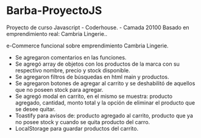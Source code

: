 # Barba-ProyectoJS

Proyecto de curso Javascript - Coderhouse. - Camada 20100
Basado en emprendimiento real: Cambria Lingerie..

e-Commerce funcional sobre emprendimiento Cambria Lingerie.
- Se agregaron comentarios en las funciones.
- Se agregó array de objetos con los productos de la marca con su respectivo nombre, precio y stock disponible.
- Se agregaron filtros de búsquedas en html main y productos.
- Se agregaron botones de agregar al carrito y se deshabilitó de aquellos que no poseen stock para agregar.
- Se agregó modal en carrito, en el mismo se muestra: producto agregado, cantidad, monto total y la opción de eliminar el producto que se desee quitar.
- Toastify para avisos de: producto agregado al carrito, producto que ya no posee stock y cuando se quita producto del carro.
- LocalStorage para guardar productos del carrito.
